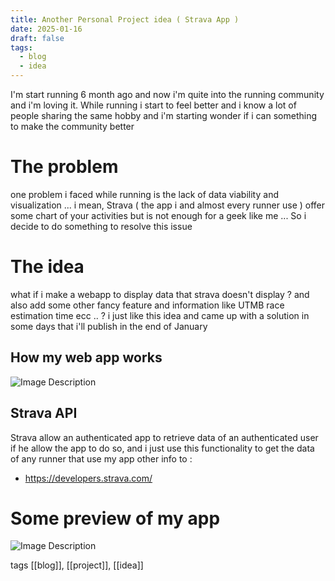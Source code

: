 ```yaml
---
title: Another Personal Project idea ( Strava App )
date: 2025-01-16
draft: false
tags:
  - blog
  - idea
---
```

I'm start running 6 month ago and now i'm quite into the running community and i'm loving it.
While running i start to feel better and i know a lot of people sharing the same hobby and i'm starting wonder if i can something to make the community better

# The problem

one problem i faced while running is the lack of data viability and visualization ... i mean, Strava ( the app i and almost every runner use ) offer some chart of your activities but is not enough for a geek like me ... So i decide to do something to resolve this issue 

# The idea 

what if i make a webapp to display data that strava doesn't display ? and also add some other fancy feature and information like UTMB race estimation time ecc .. ?
i just like this idea and came up with a solution in some days that i'll publish in the end of January 

## How my web app works 

![Image Description](/Pasted%20image%2020250116220452.png)

## Strava API 

Strava allow an authenticated app to retrieve data of an authenticated user if he allow the app to do so, and i just use this functionality to get the data of any runner that use my app
other info to : 
- https://developers.strava.com/

# Some preview of my app

![Image Description](/Pasted%20image%2020250116220738.png)

tags [[blog]], [[project]], [[idea]] 